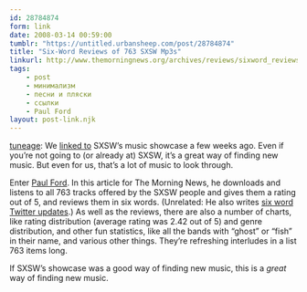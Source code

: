 ```yaml
---
id: 28784874
form: link
date: 2008-03-14 00:59:00
tumblr: "https://untitled.urbansheep.com/post/28784874"
title: "Six-Word Reviews of 763 SXSW Mp3s"
linkurl: http://www.themorningnews.org/archives/reviews/sixword_reviews_of_763_sxsw_mp3s.php
tags:
    - post
    - минимализм
    - песни и пляски
    - ссылки
    - Paul Ford
layout: post-link.njk
---
```

<p><a href="http://tuneage.tumblr.com/post/28775464">tuneage</a>: We <a href="http://tuneage.tumblr.com/post/27014436">linked to</a> SXSW’s music showcase a few weeks ago. Even if you’re not going to (or already at) SXSW, it’s a great way of finding new music. But even for us, that’s a lot of music to look through.</p>

<p>Enter <a href="http://www.ftrain.com/">Paul Ford</a>. In this article for The Morning News, he downloads and listens to all 763 tracks offered by the SXSW people and gives them a rating out of 5, and reviews them in six words. (Unrelated: He also writes <a href="http://twitter.com/ftrain">six word Twitter updates</a>.) As well as the reviews, there are also a number of charts, like rating distribution (average rating was 2.42 out of 5) and genre distribution, and other fun statistics, like all the bands with “ghost” or “fish” in their name, and various other things. They’re refreshing interludes in a list 763 items long.</p>

<p>If SXSW’s showcase was a good way of finding new music, this is a <em>great</em> way of finding new music.</p>
